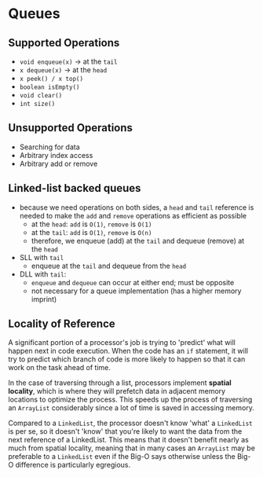 # Queues

## Supported Operations
- `void enqueue(x)` -> at the `tail`
- `x dequeue(x)` -> at the `head`
- `x peek() / x top()`
- `boolean isEmpty()`
- `void clear()`
- `int size()`

## Unsupported Operations
- Searching for data
- Arbitrary index access
- Arbitrary add or remove

## Linked-list backed queues
- because we need operations on both sides, a `head` and `tail` reference is needed to make the `add` and `remove` operations as efficient as possible
  - at the `head`: `add` is `O(1)`, `remove` is `O(1)`
  - at the `tail`: `add` is `O(1)`, `remove` is `O(n)`
  - therefore, we enqueue (add) at the `tail` and dequeue (remove) at the `head`
- SLL with `tail`
  - enqueue at the `tail` and dequeue from the `head`
- DLL with `tail`:
  - `enqueue` and `dequeue` can occur at either end; must be opposite
  - not necessary for a queue implementation (has a higher memory imprint)

## Locality of Reference
A significant portion of a processor's job is trying to 'predict' what will happen next in code execution. When the code has an `if` statement, it will try to predict which branch of code is more likely to happen so that it can work on the task ahead of time. 

In the case of traversing through a list, processors implement **spatial locality**, which is where they will prefetch data in adjacent memory locations to optimize the process. This speeds up the process of traversing an `ArrayList` considerably since a lot of time is saved in accessing memory.

Compared to a `LinkedList`, the processor doesn't know 'what' a `LinkedList` is per se, so it doesn't 'know' that you're likely to want the data from the next reference of a LinkedList. This means that it doesn't benefit nearly as much from spatial locality, meaning that in many cases an `ArrayList` may be preferable to a `LinkedList` even if the Big-O says otherwise unless the Big-O difference is particularly egregious.

